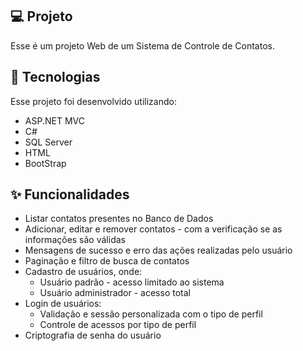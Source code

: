 ## 💻 Projeto
Esse é um projeto Web de um Sistema de Controle de Contatos.


## 🚀 Tecnologias
Esse projeto foi desenvolvido utilizando:

- ASP.NET MVC
- C#
- SQL Server
- HTML
- BootStrap


## ✨ Funcionalidades
- Listar contatos presentes no Banco de Dados
- Adicionar, editar e remover contatos - com a verificação se as informações são válidas
- Mensagens de sucesso e erro das ações realizadas pelo usuário
- Paginação e filtro de busca de contatos
- Cadastro de usuários, onde:
    - Usuário padrão - acesso limitado ao sistema
    - Usuário administrador - acesso total
- Login de usuários:
    - Validação e sessão personalizada com o tipo de perfil
    - Controle de acessos por tipo de perfil
- Criptografia de senha do usuário